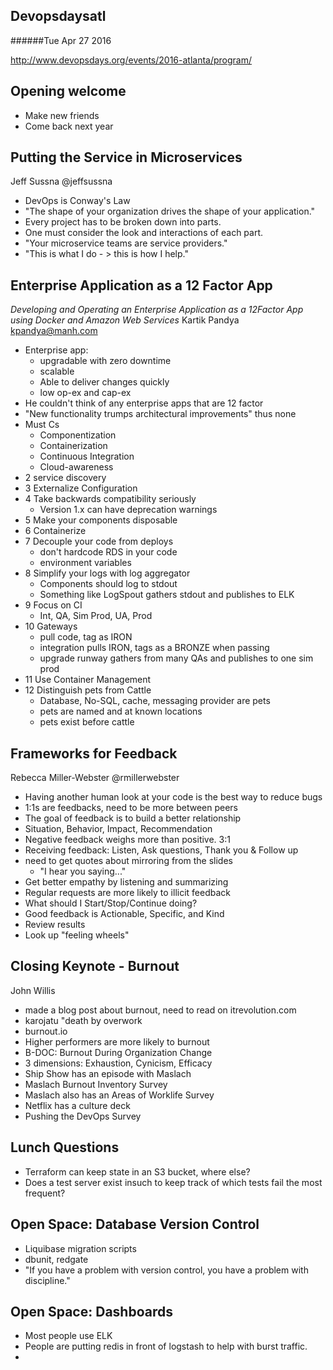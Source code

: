 Devopsdaysatl
-------------
######Tue Apr 27 2016

http://www.devopsdays.org/events/2016-atlanta/program/

Opening welcome
---------------
- Make new friends
- Come back next year


Putting the Service in Microservices
------------------------------------
Jeff Sussna @jeffsussna
- DevOps is Conway's Law
- "The shape of your organization drives the shape of your application."
- Every project has to be broken down into parts.
- One must consider the look and interactions of each part.
- "Your microservice teams are service providers."
- "This is what I do - > this is how I help."


Enterprise Application as a 12 Factor App
-----------------------------------------
*Developing and Operating an Enterprise Application as a 12Factor App using Docker and Amazon Web Services*
Kartik Pandya kpandya@manh.com
- Enterprise app:
  - upgradable with zero downtime
  - scalable
  - Able to deliver changes quickly
  - low op-ex and cap-ex
- He couldn't think of any enterprise apps that are 12 factor
- "New functionality trumps architectural improvements" thus none
- Must Cs
  - Componentization
  - Containerization
  - Continuous Integration
  - Cloud-awareness
- 2 service discovery
- 3 Externalize Configuration
- 4 Take backwards compatibility seriously
  - Version 1.x can have deprecation warnings
- 5 Make your components disposable
- 6 Containerize
- 7 Decouple your code from deploys
  -  don't hardcode RDS in your code
  - environment variables
- 8 Simplify your logs with log aggregator
  - Components should log to stdout
  - Something like LogSpout gathers stdout and publishes to ELK
- 9 Focus on CI
  - Int, QA, Sim Prod, UA, Prod
- 10 Gateways
  - pull code, tag as IRON
  - integration pulls IRON, tags as a BRONZE when passing
  - upgrade runway gathers from many QAs and publishes to one sim prod
- 11 Use Container Management
- 12 Distinguish pets from Cattle
  - Database, No-SQL, cache, messaging provider are pets
  - pets are named and at known locations
  - pets exist before cattle


Frameworks for Feedback
-----------------------
Rebecca Miller-Webster @rmillerwebster
- Having another human look at your code is the best way to reduce bugs
- 1:1s are feedbacks, need to be more between peers
- The goal of feedback is to build a better relationship
- Situation, Behavior, Impact, Recommendation
- Negative feedback weighs more than positive. 3:1
- Receiving feedback: Listen, Ask questions, Thank you & Follow up
- need to get quotes about mirroring from the slides
  - "I hear you saying..."
- Get better empathy by listening and summarizing
- Regular requests are more likely to illicit feedback
- What should I Start/Stop/Continue doing?
- Good feedback is Actionable, Specific, and Kind
- Review results
- Look up "feeling wheels"



Closing Keynote - Burnout
-------------------------
John Willis
- made a blog post about burnout, need to read on itrevolution.com
- karojatu "death by overwork
- burnout.io
- Higher performers are more likely to burnout
- B-DOC: Burnout During Organization Change
- 3 dimensions: Exhaustion, Cynicism, Efficacy
- Ship Show has an episode with Maslach
- Maslach Burnout Inventory Survey
- Maslach also has an Areas of Worklife Survey
- Netflix has a culture deck
- Pushing the DevOps Survey


Lunch Questions
---------------
- Terraform can keep state in an S3 bucket, where else?
- Does a test server exist insuch to keep track of which tests fail the most frequent?


Open Space: Database Version Control
------------------------------------
- Liquibase migration scripts
- dbunit, redgate
- "If you have a problem with version control, you have a problem with discipline."


Open Space: Dashboards
----------------------
- Most people use ELK
- People are putting redis in front of logstash to help with burst traffic.
-